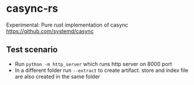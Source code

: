 # casync-rs
Experimental: Pure rust implementation of casync https://github.com/systemd/casync

## Test scenario
- Run ``python -m http_server`` which runs http server on 8000 port
- In a different folder run ``--extract`` to create artifact. store and index file are also created in the same folder
